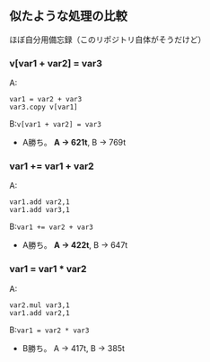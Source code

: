 ## 似たような処理の比較
ほぼ自分用備忘録（このリポジトリ自体がそうだけど）  
  
### v[var1 + var2] = var3
A:
```
var1 = var2 + var3
var3.copy v[var1]
```

B:`v[var1 + var2] = var3`
- A勝ち。 **A -> 621t**, B -> 769t
  
### var1 += var1 + var2
A:
```
var1.add var2,1
var1.add var3,1
```

B:`var1 += var2 + var3`
- A勝ち。 **A -> 422t**, B -> 647t
 
### var1 = var1 * var2
A:
```
var2.mul var3,1
var1.add var2,1
```

B:`var1 = var2 * var3`
- B勝ち。 A -> 417t, B -> 385t
 
